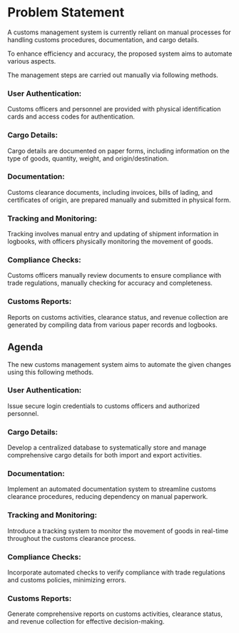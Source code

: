 # Problem Statement

A customs management system is currently reliant on manual processes for handling customs procedures, documentation, and cargo details.
 
To enhance efficiency and accuracy, the proposed system aims to automate various aspects. 

The management steps are carried out manually via following methods.

### User Authentication:
Customs officers and personnel are provided with physical identification cards and access codes for authentication.
### Cargo Details:
Cargo details are documented on paper forms, including information on the type of goods, quantity, weight, and origin/destination.
### Documentation:
Customs clearance documents, including invoices, bills of lading, and certificates of origin, are prepared manually and submitted in physical form.
### Tracking and Monitoring:
Tracking involves manual entry and updating of shipment information in logbooks, with officers physically monitoring the movement of goods.
### Compliance Checks:
Customs officers manually review documents to ensure compliance with trade regulations, manually checking for accuracy and completeness.
### Customs Reports:
Reports on customs activities, clearance status, and revenue collection are generated by compiling data from various paper records and logbooks.

## Agenda
The new customs management system aims to automate the given changes using this following methods.

### User Authentication:
Issue secure login credentials to customs officers and authorized personnel.
### Cargo Details:
Develop a centralized database to systematically store and manage comprehensive cargo details for both import and export activities.
### Documentation:
Implement an automated documentation system to streamline customs clearance procedures, reducing dependency on manual paperwork.
### Tracking and Monitoring:
Introduce a tracking system to monitor the movement of goods in real-time throughout the customs clearance process.
### Compliance Checks:
Incorporate automated checks to verify compliance with trade regulations and customs policies, minimizing errors.
### Customs Reports:
Generate comprehensive reports on customs activities, clearance status, and revenue collection for effective decision-making.

